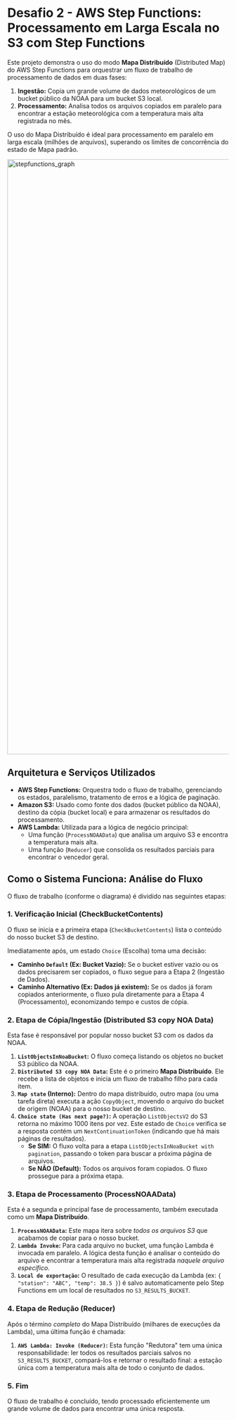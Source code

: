 # Desafio 2 - AWS Step Functions: Processamento em Larga Escala no S3 com Step Functions

Este projeto demonstra o uso do modo **Mapa Distribuído** (Distributed Map) do AWS Step Functions para orquestrar um fluxo de trabalho de processamento de dados em duas fases:

1.  **Ingestão:** Copia um grande volume de dados meteorológicos de um bucket público da NOAA para um bucket S3 local.
2.  **Processamento:** Analisa todos os arquivos copiados em paralelo para encontrar a estação meteorológica com a temperatura mais alta registrada no mês.

O uso do Mapa Distribuído é ideal para processamento em paralelo em larga escala (milhões de arquivos), superando os limites de concorrência do estado de Mapa padrão.

<img width="795" height="1353" alt="stepfunctions_graph" src="https://github.com/user-attachments/assets/a52e9dd2-45cd-4aef-8422-fcfb4cfd98b8" />

## Arquitetura e Serviços Utilizados

* **AWS Step Functions:** Orquestra todo o fluxo de trabalho, gerenciando os estados, paralelismo, tratamento de erros e a lógica de paginação.
* **Amazon S3:** Usado como fonte dos dados (bucket público da NOAA), destino da cópia (bucket local) e para armazenar os resultados do processamento.
* **AWS Lambda:** Utilizada para a lógica de negócio principal:
    * Uma função (`ProcessNOAAData`) que analisa um arquivo S3 e encontra a temperatura mais alta.
    * Uma função (`Reducer`) que consolida os resultados parciais para encontrar o vencedor geral.

## Como o Sistema Funciona: Análise do Fluxo

O fluxo de trabalho (conforme o diagrama) é dividido nas seguintes etapas:

### 1. Verificação Inicial (CheckBucketContents)

O fluxo se inicia e a primeira etapa (`CheckBucketContents`) lista o conteúdo do nosso bucket S3 de destino.

Imediatamente após, um estado `Choice` (Escolha) toma uma decisão:

* **Caminho `Default` (Ex: Bucket Vazio):** Se o bucket estiver vazio ou os dados precisarem ser copiados, o fluxo segue para a Etapa 2 (Ingestão de Dados).
* **Caminho Alternativo (Ex: Dados já existem):** Se os dados já foram copiados anteriormente, o fluxo pula diretamente para a Etapa 4 (Processamento), economizando tempo e custos de cópia.

### 2. Etapa de Cópia/Ingestão (Distributed S3 copy NOA Data)

Esta fase é responsável por popular nosso bucket S3 com os dados da NOAA.

1.  **`ListObjectsInNoaBucket`:** O fluxo começa listando os objetos no bucket S3 público da NOAA.
2.  **`Distributed S3 copy NOA Data`:** Este é o primeiro **Mapa Distribuído**. Ele recebe a lista de objetos e inicia um fluxo de trabalho filho para cada item.
3.  **`Map state` (Interno):** Dentro do mapa distribuído, outro mapa (ou uma tarefa direta) executa a ação `CopyObject`, movendo o arquivo do bucket de origem (NOAA) para o nosso bucket de destino.
4.  **`Choice state (Has next page?)`:** A operação `ListObjectsV2` do S3 retorna no máximo 1000 itens por vez. Este estado de `Choice` verifica se a resposta contém um `NextContinuationToken` (indicando que há mais páginas de resultados).
    * **Se SIM:** O fluxo volta para a etapa `ListObjectsInNoaBucket with pagination`, passando o token para buscar a próxima página de arquivos.
    * **Se NÃO (Default):** Todos os arquivos foram copiados. O fluxo prossegue para a próxima etapa.

### 3. Etapa de Processamento (ProcessNOAAData)

Esta é a segunda e principal fase de processamento, também executada como um **Mapa Distribuído**.

1.  **`ProcessNOAAData`:** Este mapa itera sobre *todos os arquivos S3* que acabamos de copiar para o nosso bucket.
2.  **`Lambda Invoke`:** Para cada arquivo no bucket, uma função Lambda é invocada em paralelo. A lógica desta função é analisar o conteúdo do arquivo e encontrar a temperatura mais alta registrada *naquele arquivo específico*.
3.  **`Local de exportação`:** O resultado de cada execução da Lambda (ex: `{ "station": "ABC", "temp": 38.5 }`) é salvo automaticamente pelo Step Functions em um local de resultados no `S3_RESULTS_BUCKET`.

### 4. Etapa de Redução (Reducer)

Após o término *completo* do Mapa Distribuído (milhares de execuções da Lambda), uma última função é chamada:

1.  **`AWS Lambda: Invoke (Reducer)`:** Esta função "Redutora" tem uma única responsabilidade: ler todos os resultados parciais salvos no `S3_RESULTS_BUCKET`, compará-los e retornar o resultado final: a estação única com a temperatura mais alta de todo o conjunto de dados.

### 5. Fim

O fluxo de trabalho é concluído, tendo processado eficientemente um grande volume de dados para encontrar uma única resposta.
